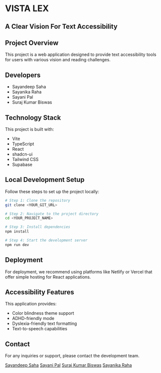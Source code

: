 
# VISTA LEX
## A Clear Vision For Text Accessibility

## Project Overview

This project is a web application designed to provide text accessibility tools for users with various vision and reading challenges.

## Developers

- Sayandeep Saha
- Sayanika Raha
- Sayani Pal
- Suraj Kumar Biswas

## Technology Stack

This project is built with:

- Vite
- TypeScript
- React
- shadcn-ui
- Tailwind CSS
- Supabase

## Local Development Setup

Follow these steps to set up the project locally:

```sh
# Step 1: Clone the repository
git clone <YOUR_GIT_URL>

# Step 2: Navigate to the project directory
cd <YOUR_PROJECT_NAME>

# Step 3: Install dependencies
npm install

# Step 4: Start the development server
npm run dev
```

## Deployment

For deployment, we recommend using platforms like Netlify or Vercel that offer simple hosting for React applications.

## Accessibility Features

This application provides:
- Color blindness theme support
- ADHD-friendly mode
- Dyslexia-friendly text formatting
- Text-to-speech capabilities


## Contact

For any inquiries or support, please contact the development team.

[Sayandeep Saha](mailto:sayandeep123saha@gmail.com)
[Sayani Pal](mailto:sayani.pal.cse.2022@tint.edu.in)
[Suraj Kumar Biswas](mailto:surajkumar.biswas.cse.2022@tint.edu.in)
[Sayanika Raha](mailto:sayanika.raha.cse.2022@tint.edu.in-)

